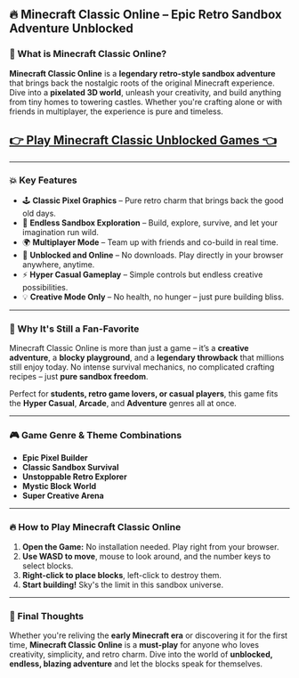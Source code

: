 ## **🔥 Minecraft Classic Online – Epic Retro Sandbox Adventure Unblocked**

### **🧱 What is Minecraft Classic Online?**

**Minecraft Classic Online** is a **legendary retro-style sandbox adventure** that brings back the nostalgic roots of the original Minecraft experience. Dive into a **pixelated 3D world**, unleash your creativity, and build anything from tiny homes to towering castles. Whether you're crafting alone or with friends in multiplayer, the experience is pure and timeless.

## <a href="https://1kb.link/oUJesD">👉 Play Minecraft Classic Unblocked Games 👈</a>

---

### **💥 Key Features**

* 🕹️ **Classic Pixel Graphics** – Pure retro charm that brings back the good old days.
* 🧭 **Endless Sandbox Exploration** – Build, explore, survive, and let your imagination run wild.
* 🌍 **Multiplayer Mode** – Team up with friends and co-build in real time.
* 🚀 **Unblocked and Online** – No downloads. Play directly in your browser anywhere, anytime.
* ⚡ **Hyper Casual Gameplay** – Simple controls but endless creative possibilities.
* 💡 **Creative Mode Only** – No health, no hunger – just pure building bliss.

---

### **🚀 Why It's Still a Fan-Favorite**

Minecraft Classic Online is more than just a game – it’s a **creative adventure**, a **blocky playground**, and a **legendary throwback** that millions still enjoy today. No intense survival mechanics, no complicated crafting recipes – just **pure sandbox freedom**.

Perfect for **students, retro game lovers, or casual players**, this game fits the **Hyper Casual**, **Arcade**, and **Adventure** genres all at once.

---

### **🎮 Game Genre & Theme Combinations**

* **Epic Pixel Builder**
* **Classic Sandbox Survival**
* **Unstoppable Retro Explorer**
* **Mystic Block World**
* **Super Creative Arena**

---

### **🔥 How to Play Minecraft Classic Online**

1. **Open the Game:** No installation needed. Play right from your browser.
2. **Use WASD to move**, mouse to look around, and the number keys to select blocks.
3. **Right-click to place blocks**, left-click to destroy them.
4. **Start building!** Sky's the limit in this sandbox universe.

---

### **🏁 Final Thoughts**

Whether you're reliving the **early Minecraft era** or discovering it for the first time, **Minecraft Classic Online** is a **must-play** for anyone who loves creativity, simplicity, and retro charm. Dive into the world of **unblocked, endless, blazing adventure** and let the blocks speak for themselves.
